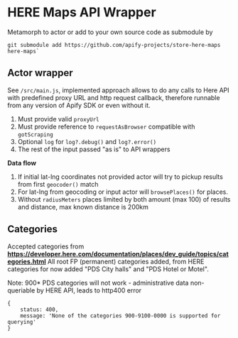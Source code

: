 # HERE Maps API Wrapper
Metamorph to actor or add to your own source code as submodule by
```
git submodule add https://github.com/apify-projects/store-here-maps here-maps`
```

## Actor wrapper
See `/src/main.js`, implemented approach allows to do any calls to Here API with predefined proxy URL and http request callback, therefore runnable from any version of Apify SDK or even without it.
1. Must provide valid `proxyUrl`
2. Must provide reference to `requestAsBrowser` compatible with `gotScraping`
3. Optional `log` for `log?.debug()` and `log?.error()`
4. The rest of the input passed "as is" to API wrappers

**Data flow**

1. If initial lat-lng coordinates not provided actor will try to pickup results from first `geocoder()` match
2. For lat-lng from geocoding or input actor will `browsePlaces()` for places.
3. Without `radiusMeters` places limited by both amount (max 100) of results and distance, max known distance is 200km

## Categories
Accepted categories from **https://developer.here.com/documentation/places/dev_guide/topics/categories.html**
All root FP (permanent) categories added, from HERE categories for now added "PDS City halls" and "PDS Hotel or Motel".

Note: 900* PDS categories will not work - administrative data non-queriable by HERE API, leads to http400 error
```
{
    status: 400,
    message: 'None of the categories 900-9100-0000 is supported for querying'
}
```
